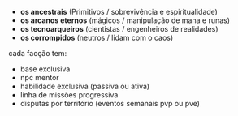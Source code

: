 

- **os ancestrais** (Primitivos / sobrevivência e espiritualidade)
- **os arcanos eternos** (mágicos / manipulação de mana e runas)
- **os tecnoarqueiros** (cientistas / engenheiros de realidades)
- **os corrompidos** (neutros / lidam com o caos)

cada facção tem:

- base exclusiva
- npc mentor
- habilidade exclusiva (passiva ou ativa)
- linha de missões progressiva
- disputas por território (eventos semanais pvp ou pve)